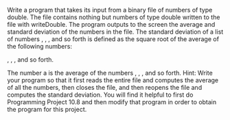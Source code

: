 Write a program that takes its input from a binary file of numbers of type double. The file contains nothing but numbers of type double written to the file with writeDouble. The program outputs to the screen the average and standard deviation of the numbers in the file. The standard deviation of a list of numbers  ,  ,  , and so forth is defined as the square root of the average of the following numbers:

 ,  ,  , and so forth.

The number a is the average of the numbers  ,  ,  , and so forth. Hint: Write your program so that it first reads the entire file and computes the average of all the numbers, then closes the file, and then reopens the file and computes the standard deviation. You will find it helpful to first do Programming Project 10.8 and then modify that program in order to obtain the program for this project.

